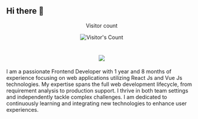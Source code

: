 ## Hi there 👋

<!--
**vbharambe96/vbharambe96** is a ✨ _special_ ✨ repository because its `README.md` (this file) appears on your GitHub profile.

Here are some ideas to get you started:

- 🔭 I’m currently working on ...
- 🌱 I’m currently learning ...
- 👯 I’m looking to collaborate on ...
- 🤔 I’m looking for help with ...
- 💬 Ask me about ...
- 📫 How to reach me: ...
- 😄 Pronouns: ...
- ⚡ Fun fact: ...
-->
<div align="center"> 
  <p>Visitor count</p>
  <img src="https://profile-counter.glitch.me/vbharambe96/count.svg" alt="Visitor's Count" />
</div>

<h1 align="center">
    <img src="https://readme-typing-svg.herokuapp.com/?font=Inter&size=48&center=true&vCenter=true&width=500&height=70&color=4493F8&duration=4000&lines=Hi+There!+👋;+I'm+CVaibhav+Bharambe!;" />
</h1>

<p>I am a passionate Frontend Developer with 1 year and 8 months of experience focusing
 on web applications utilizing React Js and Vue Js technologies. My expertise spans the
 full web development lifecycle, from requirement analysis to production support. I thrive
 in both team settings and independently tackle complex challenges. I am dedicated to
 continuously learning and integrating new technologies to enhance user experiences.
</p>






